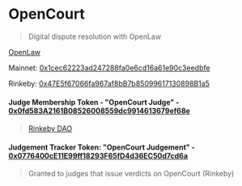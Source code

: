 # OpenCourt
> Digital dispute resolution with OpenLaw 

[OpenLaw](https://lib.openlaw.io/web/default/template/OpenCourt)

Mainnet: [0x1cec62223ad247288fa0e6cd16a61e90c3eedbfe](https://etherscan.io/address/0x1cec62223ad247288fa0e6cd16a61e90c3eedbfe#code)

Rinkeby: [0x47E5f67066fa967af8bB7b85099617130898B1a5](https://rinkeby.etherscan.io/address/0x47E5f67066fa967af8bB7b85099617130898B1a5#code)

#### Judge Membership Token - "OpenCourt Judge" - [0x0fd583A2161B08526008559dc9914613679ef68e](https://rinkeby.etherscan.io/address/0x0fd583a2161b08526008559dc9914613679ef68e#code) 
> [Rinkeby DAO](https://rinkeby.aragon.org/#/opencourt)

#### Judgement Tracker Token: "OpenCourt Judgement" - [0x0776400cE11E99ff18293F65fD4d36EC50d7cd6a](https://rinkeby.etherscan.io/address/0x0776400ce11e99ff18293f65fd4d36ec50d7cd6a#code)
> Granted to judges that issue verdicts on OpenCourt (Rinkeby)
